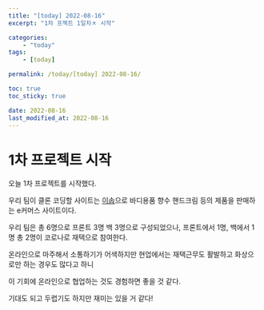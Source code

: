 ```yaml
---
title: "[today] 2022-08-16"
excerpt: "1차 프젝트 1일차ㅊ 시작"

categories:
    - "today"
tags:
    - [today]

permalink: /today/[today] 2022-08-16/

toc: true
toc_sticky: true

date: 2022-08-16
last_modified_at: 2022-08-16
---
```


# 1차 프로젝트 시작

오늘 1차 프로젝트를 시작했다.

우리 팀이 클론 코딩할 사이트는 [이솝](https://www.aesop.com/kr/)으로 바디용품 향수 핸드크림 등의 제품을 판매하는 e커머스 사이트이다.

우리 팀은 총 6명으로 프론트 3명 백 3명으로 구성되었으나, 프론트에서 1명, 백에서 1명 총 2명이 코로나로 재택으로 참여한다.

온라인으로 마주해서 소통하기가 어색하지만 현업에서는 재택근무도 활발하고 화상으로만 하는 경우도 많다고 하니

이 기회에 온라인으로 협업하는 것도 경험하면 좋을 것 같다.

기대도 되고 두렵기도 하지만 재미는 있을 거 같다!
